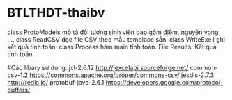 # BTLTHDT-thaibv
class ProtoModels mô tả đối tượng sinh viên bao gồm điểm, nguyện vọng ....
class ReadCSV đọc file CSV theo mẫu templace sẵn.
class WriteExell ghi kết quả tính toán:
class Process hàm main tính toán.
File Results: Kết quả tính toán.

#Các libary sử dụng:
jxl-2.6.12	http://jexcelapi.sourceforge.net/
common-csv-1.2	https://commons.apache.org/proper/commons-csv/
jesdis-2.7.3	http://redis.io/
protobuf-java-2.6.1	https://developers.google.com/protocol-buffers/
